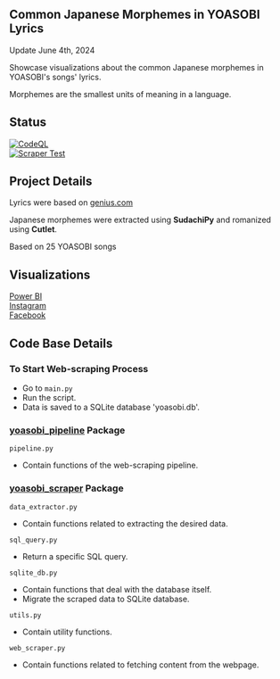 ## Common Japanese Morphemes in YOASOBI Lyrics
Update June 4th, 2024

Showcase visualizations about the common Japanese morphemes in YOASOBI's songs' lyrics.

Morphemes are the smallest units of meaning in a language.

## Status
[![CodeQL](https://github.com/sakan811/Common-Japanese-Words-in-YOASOBI-Lyrics/actions/workflows/codeql.yml/badge.svg?branch=master)](https://github.com/sakan811/Common-Japanese-Words-in-YOASOBI-Lyrics/actions/workflows/codeql.yml)    
[![Scraper Test](https://github.com/sakan811/Common-Japanese-Words-in-YOASOBI-Lyrics/actions/workflows/scraper-test.yml/badge.svg)](https://github.com/sakan811/Common-Japanese-Words-in-YOASOBI-Lyrics/actions/workflows/scraper-test.yml)

## Project Details
Lyrics were based on [genius.com](https://genius.com/artists/Yoasobi)

Japanese morphemes were extracted using **SudachiPy** and romanized using **Cutlet**.

Based on 25 YOASOBI songs

## Visualizations
[Power BI](https://app.powerbi.com/view?r=eyJrIjoiMTljZjdmN2MtMTk2NC00N2M5LTkxNGMtN2NhZDhlNmU4YmUzIiwidCI6ImZlMzViMTA3LTdjMmYtNGNjMy1hZDYzLTA2NTY0MzcyMDg3OCIsImMiOjEwfQ%3D%3D)    
[Instagram](https://www.instagram.com/p/C79n7lEhY-O/?utm_source=ig_web_copy_link&igsh=MzRlODBiNWFlZA==)  
[Facebook](https://www.facebook.com/photo/?fbid=122156667290120872&set=pcb.122156667518120872)

## Code Base Details
### To Start Web-scraping Process
- Go to ```main.py```
- Run the script.
- Data is saved to a SQLite database 'yoasobi.db'.

### [yoasobi_pipeline](yoasobi_pipeline) Package 
```pipeline.py```
- Contain functions of the web-scraping pipeline.

### [yoasobi_scraper](yoasobi_pipeline%2Fyoasobi_scraper) Package
```data_extractor.py```
- Contain functions related to extracting the desired data.

```sql_query.py```
- Return a specific SQL query.

```sqlite_db.py```
- Contain functions that deal with the database itself.
- Migrate the scraped data to SQLite database.

```utils.py```
- Contain utility functions.

```web_scraper.py```
- Contain functions related to fetching content from the webpage.


